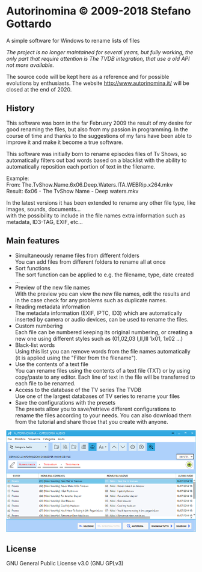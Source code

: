 # Autorinomina © 2009-2018 Stefano Gottardo

A simple software for Windows to rename lists of files

_The project is no longer maintained for several years, but fully working,
the only part that require attention is The TVDB integration, that use a old API not more available._

The source code will be kept here as a reference and for possible evolutions by enthusiasts.
The website http://www.autorinomina.it/ will be closed at the end of 2020.

## History

This software was born in the far February 2009 the result of my desire for good renaming the files, but also from my passion in programming.
In the course of time and thanks to the suggestions of my fans have been able to improve it and make it become a true software.

This software was initially born to rename episodes files of Tv Shows,
so automatically filters out bad words based on a blacklist with the ability to automatically reposition each portion of text in the filename.

Example:<br/>
From: The.TvShow.Name.6x06.Deep.Waters.ITA.WEBRip.x264.mkv<br/>
Result: 6x06 - The TvShow Name - Deep waters.mkv

In the latest versions it has been extended to rename any other file type, like images, sounds, documents...<br/>
with the possibility to include in the file names extra information such as metadata, ID3-TAG, EXIF, etc...

## Main features

- Simultaneously rename files from different folders<br/>
You can add files from different folders to rename all at once
- Sort functions<br/>
The sort function can be applied to e.g. the filename, type, date created ...
- Preview of the new file names<br/>
With the preview you can view the new file names, edit the results and in the case check for any problems such as duplicate names.
- Reading metadata information<br/>
The metadata information (EXIF, IPTC, ID3) which are automatically inserted by camera or audio devices, can be used to rename the files.
- Custom numbering<br/>
Each file can be numbered keeping its original numbering, or creating a new one using different styles such as (01,02,03  I,II,III  1x01, 1x02 ...)
- Black-list words<br/>
Using this list you can remove words from the file names automatically (it is applied using the "Filter from the filename").
- Use the contents of a text file<br/>
You can rename files using the contents of a text file (TXT) or by using copy/paste to any editor. Each line of text in the file will be transferred to each file to be renamed.
- Access to the database of the TV series The TVDB<br/>
Use one of the largest databases of TV series to rename your files
- Save the configurations with the presets<br/>
The presets allow you to save/retrieve different configurations to rename the files according to your needs. You can also download them from the tutorial and share those that you create with anyone.

![alt text](https://github.com/castagnait/autorinomina/blob/master/Screenshot.png?raw=true)

## License

GNU General Public License v3.0 (GNU GPLv3)

